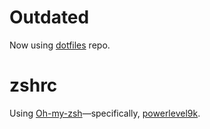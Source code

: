 # Outdated
Now using [dotfiles](https://github.com/jackcogdill/dotfiles) repo.

# zshrc
Using [Oh-my-zsh](https://github.com/robbyrussell/oh-my-zsh)—specifically, [powerlevel9k](https://github.com/bhilburn/powerlevel9k).


